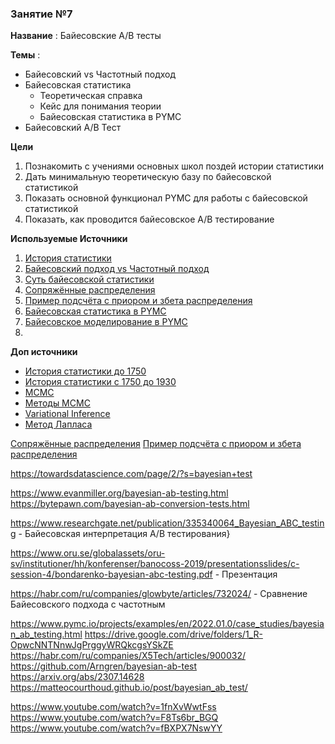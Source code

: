 ### Занятие №7

**Название** : Байесовские A/B тесты

**Темы** : 
  * Байесовский vs Частотный подход
  * Байесовская статистика
    * Теоретическая справка
    * Кейс для понимания теории
    * Байесовская статистика в PYMC
  * Байесовский A/B Тест

    
**Цели**
  1. Познакомить с учениями основных школ поздей истории статистики
  2. Дать минимальную теоретическую базу по байесовской статистикой
  3. Показать основной функционал PYMC для работы с байесовской статистикой
  4. Показать, как проводится байесовское A/B тестирование 

**Используемые Источники**
1. [История статистики](https://en.wikipedia.org/wiki/History_of_statistics)
2. [Байесовский подход vs Частотный подход](https://www.youtube.com/watch?v=8wVq5aGzSqY&list=PLEDdkzD9hUd4iebXTR6CYbAZI9eMDyfPk)
3. [Суть байесовской статистики](https://www.youtube.com/watch?v=3jP4H0kjtng&list=PLEDdkzD9hUd4iebXTR6CYbAZI9eMDyfPk&index=7)
4. [Сопряжённые распределения](https://ru.wikipedia.org/wiki/Сопряжённое_априорное_распределение)
5. [Пример подсчёта с приором и збета распределения](https://towardsdatascience.com/beta-distributions-a-cornerstone-of-bayesian-calibration-801f96e21498/)
6. [Байесовская статистика в PYMC](https://medium.com/data-science/hands-on-bayesian-statistics-with-python-pymc3-arviz-499db9a59501)
7. [Байесовское моделирование в PYMC](https://juanitorduz.github.io/intro_pymc3/)
8. []()

**Доп источники**
* [История статистики до 1750](https://www.amazon.com/History-Probability-Statistics-Applications-before/dp/0471471291)
* [История статистики с 1750 до 1930](https://www.amazon.com/History-Mathematical-Statistics-Wiley-Probability/dp/0471179124)
* [MCMC](https://ru.wikipedia.org/wiki/Марковская_цепь_Монте-Карло)
* [Методы MCMC](https://m-clark.github.io/docs/ld_mcmc/)
* [Variational Inference](https://ermongroup.github.io/cs228-notes/inference/variational/)
* [Метод Лапласа](https://en.wikipedia.org/wiki/Laplace%27s_method) 

[Сопряжённые распределения](https://ru.wikipedia.org/wiki/Сопряжённое_априорное_распределение)
[Пример подсчёта с приором и збета распределения](https://towardsdatascience.com/beta-distributions-a-cornerstone-of-bayesian-calibration-801f96e21498/)

https://towardsdatascience.com/page/2/?s=bayesian+test

https://www.evanmiller.org/bayesian-ab-testing.html
https://bytepawn.com/bayesian-ab-conversion-tests.html

https://www.researchgate.net/publication/335340064_Bayesian_ABC_testing - Байесовская интерпретация A/B тестирования}

https://www.oru.se/globalassets/oru-sv/institutioner/hh/konferenser/banocoss-2019/presentationsslides/c-session-4/bondarenko-bayesian-abc-testing.pdf - Презентация

https://habr.com/ru/companies/glowbyte/articles/732024/ - Сравнение Байесовского подхода с частотным

https://www.pymc.io/projects/examples/en/2022.01.0/case_studies/bayesian_ab_testing.html
https://drive.google.com/drive/folders/1_R-OpwcNNTNnwJgPrggyWRQkcgsYSkZE
https://habr.com/ru/companies/X5Tech/articles/900032/
https://github.com/Arngren/bayesian-ab-test
https://arxiv.org/abs/2307.14628
https://matteocourthoud.github.io/post/bayesian_ab_test/

https://www.youtube.com/watch?v=1fnXvWwtFss
https://www.youtube.com/watch?v=F8Ts6br_BGQ
https://www.youtube.com/watch?v=fBXPX7NswYY
